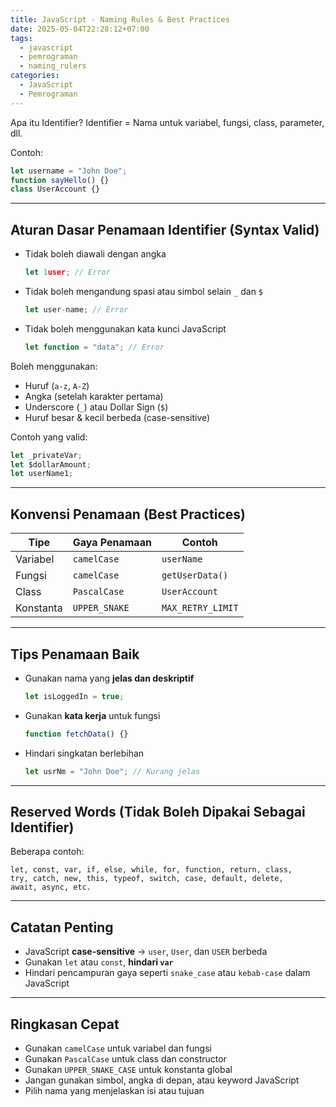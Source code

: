 ```yaml
---
title: JavaScript - Naming Rules & Best Practices
date: 2025-05-04T22:28:12+07:00
tags:
  - javascript
  - pemrograman
  - naming_rulers
categories:
  - JavaScript
  - Pemrograman
---
```


Apa itu Identifier?
Identifier = Nama untuk variabel, fungsi, class, parameter, dll.

Contoh:

```js
let username = "John Doe";
function sayHello() {}
class UserAccount {}
```

---

## Aturan Dasar Penamaan Identifier (Syntax Valid)

- Tidak boleh diawali dengan angka

  ```js
  let 1user; // Error
  ```

- Tidak boleh mengandung spasi atau simbol selain `_` dan `$`

  ```js
  let user-name; // Error
  ```
  
- Tidak boleh menggunakan kata kunci JavaScript

  ```js
  let function = "data"; // Error
  ```

Boleh menggunakan:
  - Huruf (`a-z`, `A-Z`)
  - Angka (setelah karakter pertama)
  - Underscore (`_`) atau Dollar Sign (`$`)
  - Huruf besar & kecil berbeda (case-sensitive)

Contoh yang valid:

```js
let _privateVar;
let $dollarAmount;
let userName1;
```

---

## Konvensi Penamaan (Best Practices)

| Tipe      | Gaya Penamaan | Contoh            |
| --------- | ------------- | ----------------- |
| Variabel  | `camelCase`   | `userName`        |
| Fungsi    | `camelCase`   | `getUserData()`   |
| Class     | `PascalCase`  | `UserAccount`     |
| Konstanta | `UPPER_SNAKE` | `MAX_RETRY_LIMIT` |

---

## Tips Penamaan Baik

- Gunakan nama yang **jelas dan deskriptif**

  ```js
  let isLoggedIn = true;
  ```

- Gunakan **kata kerja** untuk fungsi

  ```js
  function fetchData() {}
  ```

- Hindari singkatan berlebihan

  ```js
  let usrNm = "John Doe"; // Kurang jelas
  ```

---

## Reserved Words (Tidak Boleh Dipakai Sebagai Identifier)

Beberapa contoh:

```
let, const, var, if, else, while, for, function, return, class,
try, catch, new, this, typeof, switch, case, default, delete,
await, async, etc.
```

---

## Catatan Penting

- JavaScript **case-sensitive** → `user`, `User`, dan `USER` berbeda
- Gunakan `let` atau `const`, **hindari `var`**
- Hindari pencampuran gaya seperti `snake_case` atau `kebab-case` dalam JavaScript

---

## Ringkasan Cepat

- Gunakan `camelCase` untuk variabel dan fungsi
- Gunakan `PascalCase` untuk class dan constructor
- Gunakan `UPPER_SNAKE_CASE` untuk konstanta global
- Jangan gunakan simbol, angka di depan, atau keyword JavaScript
- Pilih nama yang menjelaskan isi atau tujuan
